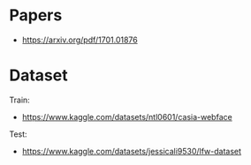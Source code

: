 
# Papers

- https://arxiv.org/pdf/1701.01876


# Dataset
Train:
- https://www.kaggle.com/datasets/ntl0601/casia-webface

Test:
- https://www.kaggle.com/datasets/jessicali9530/lfw-dataset
